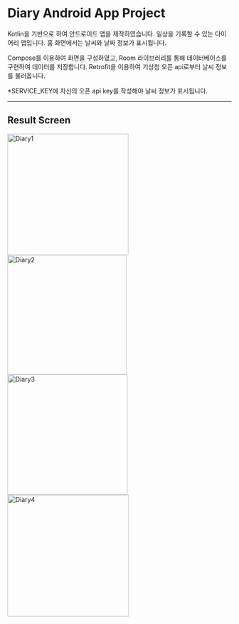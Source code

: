 # Diary Android App Project
Kotlin을 기반으로 하여 안드로이드 앱을 제작하였습니다. 일상을 기록할 수 있는 다이어리 앱입니다. 홈 화면에서는 날씨와 날짜 정보가 표시됩니다.

Compose를 이용하여 화면을 구성하였고, Room 라이브러리를 통해 데이터베이스를 구현하여 데이터를 저장합니다. Retrofit을 이용하여 기상청 오픈 api로부터 날씨 정보를 불러옵니다.

*SERVICE_KEY에 자신의 오픈 api key를 작성해야 날씨 정보가 표시됩니다.

***
## Result Screen

<img width="272" alt="Diary1" src="https://github.com/Choco-Coding/Diary-Android-App/assets/117694927/8c16c53d-7dbc-4caf-883c-73bc7ef44239">

<img width="268" alt="Diary2" src="https://github.com/Choco-Coding/Diary-Android-App/assets/117694927/4aedc7e6-605d-4250-ac1b-913be2d4e566">

<img width="270" alt="Diary3" src="https://github.com/Choco-Coding/Diary-Android-App/assets/117694927/0f08f784-7617-408e-a25d-e17e76012295">

<img width="273" alt="Diary4" src="https://github.com/Choco-Coding/Diary-Android-App/assets/117694927/a70ebee8-ff04-49a2-945d-d2e319f3ab78">
